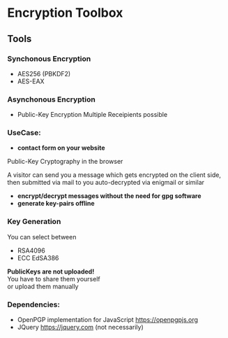 # Encryption Toolbox

## Tools
### Synchonous Encryption
* AES256 (PBKDF2)
* AES-EAX

### Asynchonous Encryption
* Public-Key Encryption
  Multiple Receipients possible

### UseCase:
* **contact form on your website**

Public-Key Cryptography in the browser

A visitor can send you a message which gets encrypted on the client side, 
then submitted via mail to you
auto-decrypted via enigmail or similar
* **encrypt/decrypt messages without the need for gpg software**
* **generate key-pairs offline**

### Key Generation
You can select between
* RSA4096
* ECC EdSA386

**PublicKeys are not uploaded!**\
You have to share them yourself\
or upload them manually

### Dependencies:
- OpenPGP implementation for JavaScript https://openpgpjs.org
- JQuery https://jquery.com (not necessarily)
